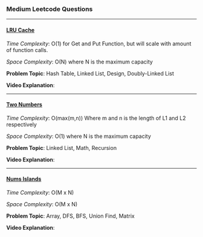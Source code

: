 ### Medium Leetcode Questions

---

#### [LRU Cache](https://github.com/PlanckConst/DS-A/blob/master/Problems/Medium/LRUCache.cs)

*Time Complexity*: O(1) for Get and Put Function, but will scale with amount of function calls.

*Space Complexity*: O(N) where N is the maximum capacity

**Problem Topic**: Hash Table, Linked List, Design, Doubly-Linked List

**Video Explanation**: 

---

#### [Two Numbers](https://github.com/PlanckConst/DS-A/blob/master/Problems/Medium/TwoNumbers.cs)

*Time Complexity*: O(max(m,n)) Where m and n is the length of L1 and L2 respectively

*Space Complexity*: O(1) where N is the maximum capacity

**Problem Topic**: Linked List, Math, Recursion

**Video Explanation**: 

---

#### [Nums Islands](https://github.com/PlanckConst/DS-A/blob/master/Problems/Medium/NumsIslands.cs)

*Time Complexity*: O(M x N)

*Space Complexity*: O(M x N)

**Problem Topic**: Array, DFS, BFS, Union Find, Matrix

**Video Explanation**: 
